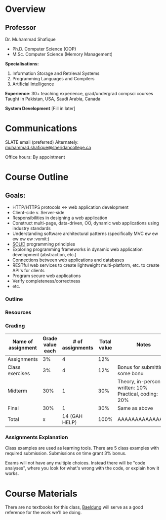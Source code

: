 # Overview
## Professor
Dr. Muhammad Shafique
- Ph.D. Computer Science (OOP)
- M.Sc. Computer Science (Memory Management)

**Specialisations:**
1. Information Storage and Retrieval Systems
2. Programming Languages and Compilers
3. Artificial Intelligence

**Experience**:
30+ teaching experience, grad/undergrad compsci courses
Taught in Pakistan, USA, Saudi Arabia, Canada

**System Development**
[Fill in later]
# Communications
SLATE email (preferred)
Alternately: muhammad.shafique@sheridancollege.ca

Office hours: By appointment
# Course Outline
## Goals:
- HTTP/HTTPS protocols <=> web application development
- Client-side v. Server-side
- Responsibilities in designing a web application
- Construct multi-page, data-driven, OO, dynamic web applications using industry standards
- Understanding software architectural patterns (specifically MVC ew ew ew ew ew :vomit:) 
- [SOLID](https://www.digitalocean.com/community/conceptual-articles/s-o-l-i-d-the-first-five-principles-of-object-oriented-design) programming principles
- Exploring programming frameworks in dynamic web application development (abstraction, etc.)
- Connections between web applications and databases
- RESTful web services to create lightweight multi-platform, etc. to create API's for clients
- Program secure web applications
- Verify completeness/correctness
- etc.
### Outline

### Resources
### Grading
| Name of assignment | Grade value each | # of assignments | Total value | Notes                                                    |
| ------------------ | ---------------- | ---------------- | ----------- | -------------------------------------------------------- |
| Assignments        | 3%               | 4                | 12%         |                                                          |
| Class exercises    | 3%               | 4                | 12%         | Bonus for submitting some bonu                                                                     | 4                | 16%         |                                                          |
| Midterm            | 30%              | 1                | 30%         | Theory, in-person-written: 10%<br>Practical, coding: 20% |
| Final              | 30%              | 1                | 30%         | Same as above                                            |
| Total              | x                | 14 (GAH HELP)    | 100%        | AAAAAAAAAAAAAAA                                          |
### Assignments Explanation
Class examples are used as learning tools.  There are 5 class examples with required submission. Submissions on time grant 3% bonus.

Exams will not have any multiple choices. Instead there will be "code analyses", where you look for what's wrong with the code, or explain how it works.
# Course Materials
There are no textbooks for this class, [Baeldung](https://www.baeldung.com/org-springframework) will serve as a good reference for the work we'll be doing.